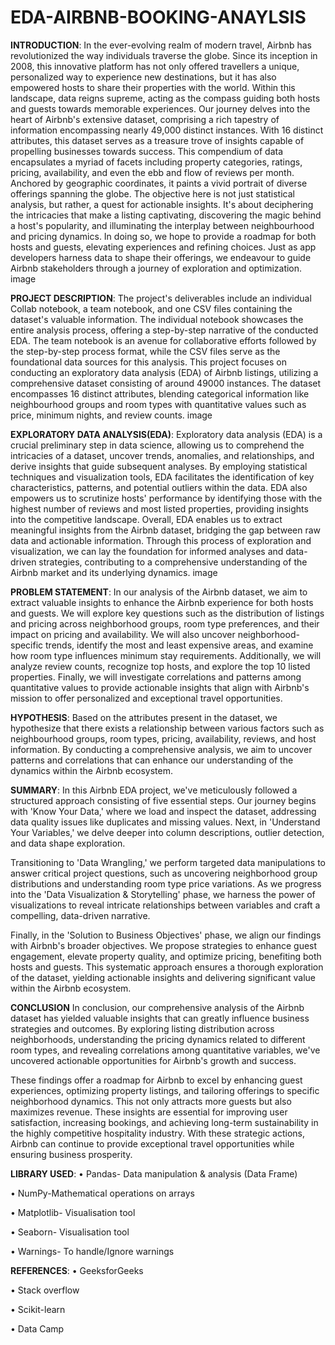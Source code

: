 # EDA-AIRBNB-BOOKING-ANAYLSIS
**INTRODUCTION**:
In the ever-evolving realm of modern travel, Airbnb has revolutionized the way individuals traverse the globe. Since its inception in 2008, this innovative platform has not only offered travellers a unique, personalized way to experience new destinations, but it has also empowered hosts to share their properties with the world. Within this landscape, data reigns supreme, acting as the compass guiding both hosts and guests towards memorable experiences. Our journey delves into the heart of Airbnb's extensive dataset, comprising a rich tapestry of information encompassing nearly 49,000 distinct instances. With 16 distinct attributes, this dataset serves as a treasure trove of insights capable of propelling businesses towards success. This compendium of data encapsulates a myriad of facets including property categories, ratings, pricing, availability, and even the ebb and flow of reviews per month. Anchored by geographic coordinates, it paints a vivid portrait of diverse offerings spanning the globe. The objective here is not just statistical analysis, but rather, a quest for actionable insights. It's about deciphering the intricacies that make a listing captivating, discovering the magic behind a host's popularity, and illuminating the interplay between neighbourhood and pricing dynamics. In doing so, we hope to provide a roadmap for both hosts and guests, elevating experiences and refining choices. Just as app developers harness data to shape their offerings, we endeavour to guide Airbnb stakeholders through a journey of exploration and optimization. image

**PROJECT DESCRIPTION**:
The project's deliverables include an individual Collab notebook, a team notebook, and one CSV files containing the dataset's valuable information. The individual notebook showcases the entire analysis process, offering a step-by-step narrative of the conducted EDA. The team notebook is an avenue for collaborative efforts followed by the step-by-step process format, while the CSV files serve as the foundational data sources for this analysis. This project focuses on conducting an exploratory data analysis (EDA) of Airbnb listings, utilizing a comprehensive dataset consisting of around 49000 instances. The dataset encompasses 16 distinct attributes, blending categorical information like neighbourhood groups and room types with quantitative values such as price, minimum nights, and review counts. image

**EXPLORATORY DATA ANALYSIS(EDA)**:
Exploratory data analysis (EDA) is a crucial preliminary step in data science, allowing us to comprehend the intricacies of a dataset, uncover trends, anomalies, and relationships, and derive insights that guide subsequent analyses. By employing statistical techniques and visualization tools, EDA facilitates the identification of key characteristics, patterns, and potential outliers within the data. EDA also empowers us to scrutinize hosts' performance by identifying those with the highest number of reviews and most listed properties, providing insights into the competitive landscape. Overall, EDA enables us to extract meaningful insights from the Airbnb dataset, bridging the gap between raw data and actionable information. Through this process of exploration and visualization, we can lay the foundation for informed analyses and data-driven strategies, contributing to a comprehensive understanding of the Airbnb market and its underlying dynamics. image

**PROBLEM STATEMENT**:
In our analysis of the Airbnb dataset, we aim to extract valuable insights to enhance the Airbnb experience for both hosts and guests. We will explore key questions such as the distribution of listings and pricing across neighborhood groups, room type preferences, and their impact on pricing and availability. We will also uncover neighborhood-specific trends, identify the most and least expensive areas, and examine how room type influences minimum stay requirements. Additionally, we will analyze review counts, recognize top hosts, and explore the top 10 listed properties. Finally, we will investigate correlations and patterns among quantitative values to provide actionable insights that align with Airbnb's mission to offer personalized and exceptional travel opportunities.

**HYPOTHESIS**:
Based on the attributes present in the dataset, we hypothesize that there exists a relationship between various factors such as neighbourhood groups, room types, pricing, availability, reviews, and host information. By conducting a comprehensive analysis, we aim to uncover patterns and correlations that can enhance our understanding of the dynamics within the Airbnb ecosystem.

**SUMMARY**:
In this Airbnb EDA project, we've meticulously followed a structured approach consisting of five essential steps. Our journey begins with 'Know Your Data,' where we load and inspect the dataset, addressing data quality issues like duplicates and missing values. Next, in 'Understand Your Variables,' we delve deeper into column descriptions, outlier detection, and data shape exploration.

Transitioning to 'Data Wrangling,' we perform targeted data manipulations to answer critical project questions, such as uncovering neighborhood group distributions and understanding room type price variations. As we progress into the 'Data Visualization & Storytelling' phase, we harness the power of visualizations to reveal intricate relationships between variables and craft a compelling, data-driven narrative.

Finally, in the 'Solution to Business Objectives' phase, we align our findings with Airbnb's broader objectives. We propose strategies to enhance guest engagement, elevate property quality, and optimize pricing, benefiting both hosts and guests. This systematic approach ensures a thorough exploration of the dataset, yielding actionable insights and delivering significant value within the Airbnb ecosystem.

**CONCLUSION**
In conclusion, our comprehensive analysis of the Airbnb dataset has yielded valuable insights that can greatly influence business strategies and outcomes. By exploring listing distribution across neighborhoods, understanding the pricing dynamics related to different room types, and revealing correlations among quantitative variables, we've uncovered actionable opportunities for Airbnb's growth and success.

These findings offer a roadmap for Airbnb to excel by enhancing guest experiences, optimizing property listings, and tailoring offerings to specific neighborhood dynamics. This not only attracts more guests but also maximizes revenue. These insights are essential for improving user satisfaction, increasing bookings, and achieving long-term sustainability in the highly competitive hospitality industry. With these strategic actions, Airbnb can continue to provide exceptional travel opportunities while ensuring business prosperity.

**LIBRARY USED**:
• Pandas- Data manipulation & analysis (Data Frame)

• NumPy-Mathematical operations on arrays

• Matplotlib- Visualisation tool

• Seaborn- Visualisation tool

• Warnings- To handle/Ignore warnings

**REFERENCES**:
• GeeksforGeeks

• Stack overflow

• Scikit-learn

• Data Camp

